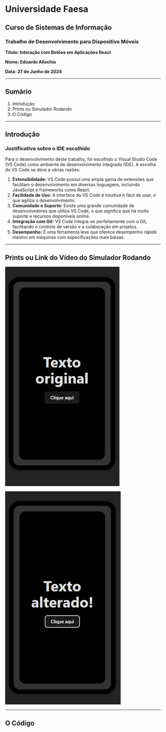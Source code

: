 # Universidade Faesa
## Curso de Sistemas de Informação
### Trabalho de Desenvolvimento para Dispositivo Móveis

**Título: Interação com Botões em Aplicações React**

**Nome: Eduardo Allochio**

**Data: 27 de Junho de 2024**

---

## Sumário

1. Introdução
2. Prints ou Simulador Rodando
3. O Código

---

## Introdução

### Justificativa sobre o IDE escolhido

Para o desenvolvimento deste trabalho, foi escolhido o Visual Studio Code (VS Code) como ambiente de desenvolvimento integrado (IDE). A escolha do VS Code se deve a várias razões:

1. **Extensibilidade:** VS Code possui uma ampla gama de extensões que facilitam o desenvolvimento em diversas linguagens, incluindo JavaScript e frameworks como React.
2. **Facilidade de Uso:** A interface do VS Code é intuitiva e fácil de usar, o que agiliza o desenvolvimento.
3. **Comunidade e Suporte:** Existe uma grande comunidade de desenvolvedores que utiliza VS Code, o que significa que há muito suporte e recursos disponíveis online.
4. **Integração com Git:** VS Code integra-se perfeitamente com o Git, facilitando o controle de versão e a colaboração em projetos.
5. **Desempenho:** É uma ferramenta leve que oferece desempenho rápido mesmo em máquinas com especificações mais baixas.

---

## Prints ou Link do Vídeo do Simulador Rodando

![Print 1: Aplicativo antes de clicar no botão](/src/assets/app1.jpg)

![Print 2: Aplicativo após clicar no botão](/src/assets/app2.jpg)



---

## O Código

